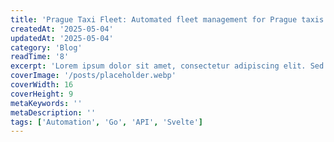 ```yaml
---
title: 'Prague Taxi Fleet: Automated fleet management for Prague taxis'
createdAt: '2025-05-04'
updatedAt: '2025-05-04'
category: 'Blog'
readTime: '8'
excerpt: 'Lorem ipsum dolor sit amet, consectetur adipiscing elit. Sed do eiusmod tempor incididunt ut labore et dolore magna aliqua.'
coverImage: '/posts/placeholder.webp'
coverWidth: 16
coverHeight: 9
metaKeywords: ''
metaDescription: ''
tags: ['Automation', 'Go', 'API', 'Svelte']
---
```

